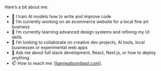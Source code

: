 Here’s a bit about me:

- 🤖 I train AI models how to write and improve code  
- 🔭 I’m currently working on an ecommerce website for a local fine art business  
- 🌱 I’m currently learning advanced design systems and refining my UI skills  
- 👯 I’m looking to collaborate on creative dev projects, AI tools, local businesses or experimental web apps  
- 💬 Ask me about full stack development, React, Next.js, or how to deploy anything  
- 📫 How to reach me: [liamjwatson@aol.com]. 
